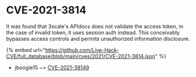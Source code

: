 # CVE-2021-3814

It was found that 3scale's APIdocs does not validate the access token, in the case of invalid token, it uses session auth instead. This conceivably bypasses access controls and permits unauthorized information disclosure.

{% embed url="https://github.com/Live-Hack-CVE/full_database/blob/main/cves/2021/CVE-2021-3814.json" %}


* jboogie15 ~> [CVE-2021-38149](https://www.alice-snow.ru/2021/database/cve-2021-3814/cve-2021-38149-jboogie15)